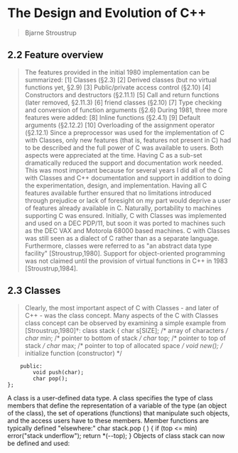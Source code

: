 # The Design and Evolution of C++
> Bjarne Stroustrup

## 2.2 Feature overview
> The features provided in the initial 1980 implementation can be summarized:
[1] Classes (§2.3)
[2] Derived classes (but no virtual functions yet, §2.9)
[3] Public/private access control (§2.10)
[4] Constructors and destructors (§2.11.1)
[5] Call and return functions (later removed, §2.11.3)
[6] friend classes (§2.10)
[7] Type checking and conversion of function arguments (§2.6)
During 1981, three more features were added:
[8] Inline functions (§2.4.1)
[9] Default arguments (§2.12.2)
[10] Overloading of the assignment operator (§2.12.1)
> Since a preprocessor was used for the implementation of C with Classes, only new features (that is, features not present in C) had to be described and the full power of C was available to users. Both aspects were appreciated at the time. Having C as a sub-set dramatically reduced the support and documentation work needed. This was most important because for several years I did all of the C with Classes and C++ documentation and support in addition to doing the experimentation, design, and implementation. Having all C features available further ensured that no limitations introduced through prejudice or lack of foresight on my part would deprive a user of features already available in C. Naturally, portability to machines supporting C was ensured. Initially, C with Classes was implemented and used on a DEC PDP/11, but soon it was ported to machines such as the DEC VAX and Motorola 68000 based machines. C with Classes was still seen as a dialect of C rather than as a separate language. Furthermore, classes were referred to as "an abstract data type facility" [Stroustrup,1980]. Support for object-oriented programming was not claimed until the provision of virtual functions in C++ in 1983 [Stroustrup,1984].

## 2.3 Classes
> Clearly, the most important aspect of C with Classes - and later of C++ - was the
class concept. Many aspects of the C with Classes class concept can be observed by
examining a simple example from [Stroustrup,1980]†:
    class stack {
        char s[SIZE]; /* array of characters */
        char* min; /* pointer to bottom of stack */
        char* top; /* pointer to top of stack */
        char* max; /* pointer to top of allocated space */
        void new(); /* initialize function (constructor) */

        public:
            void push(char);
            char pop();
    };
A class is a user-defined data type. A class specifies the type of class members that
define the representation of a variable of the type (an object of the class), the set of
operations (functions) that manipulate such objects, and the access users have to these
members. Member functions are typically defined "elsewhere:"
    char stack.pop ( )
    {
        if (top <= min) error("stack underflow");
        return *(--top);
    }
Objects of class stack can now be defined and used:
